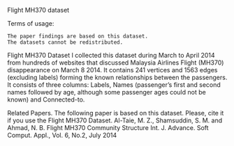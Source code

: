 Flight MH370 dataset

Terms of usage:

    The paper findings are based on this dataset.
    The datasets cannot be redistributed.

Flight MH370 Dataset
I collected this dataset during March to April 2014 from hundreds of websites that discussed Malaysia Airlines Flight (MH370) disappearance on March 8 2014. It contains 241 vertices and 1563 edges (excluding labels) forming the known relationships between the  passengers. It consists of three columns: Labels, Names (passenger’s first and second names followed by age, although some passenger ages could not be known) and Connected-to.

Related Papers. The following paper is based on this dataset. Please, cite it if you use the Flight MH370 Dataset.
Al-Taie, M. Z., Shamsuddin, S. M. and Ahmad, N. B.
Flight MH370 Community Structure
Int. J. Advance. Soft Comput. Appl., Vol. 6, No.2, July 2014

